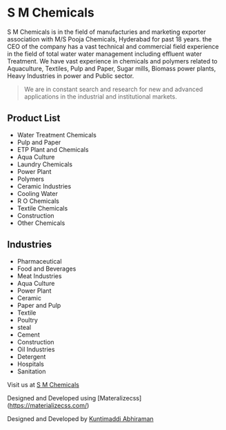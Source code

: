 # S M Chemicals

S M Chemicals is in the field of manufacturies and marketing exporter association with M/S Pooja Chemicals, Hyderabad for past 18 years. the CEO of the company has a vast technical and commercial field experience in the field of total water water management including effluent water Treatment. We have vast experience in chemicals and polymers related to Aquaculture, Textiles, Pulp and Paper, Sugar mills, Biomass power plants, Heavy Industries in power and Public sector.

> We are in constant search and research for new and advanced applications in the industrial and institutional markets.

## Product List

 - Water Treatment Chemicals
 - Pulp and Paper
 - ETP Plant and Chemicals
 - Aqua Culture
 - Laundry Chemicals
 - Power Plant
 - Polymers
 - Ceramic Industries
 - Cooling Water
 - R O Chemicals
 - Textile Chemicals
 - Construction
 - Other Chemicals
 
## Industries
 - Pharmaceutical
 - Food and Beverages
 - Meat Industries
 - Aqua Culture
 - Power Plant
 - Ceramic
 - Paper and Pulp
 - Textile
 - Poultry
 - steal
 - Cement
 - Construction
 - Oil Industries
 - Detergent
 - Hospitals
 - Sanitation
 
 Visit us at [S M Chemicals](https://smchemicals.co.in)
 
 
 
 
Designed and Developed using [Materalizecss] (https://materializecss.com/)

Designed and Developed by [Kuntimaddi Abhiraman](https://abhiraman.ml/)
